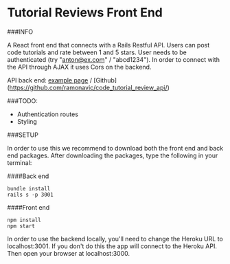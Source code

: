 # Tutorial Reviews Front End

###INFO

A React front end that connects with a Rails Restful API. Users can post code tutorials and rate between 1 and 5 stars. User needs to be authenticated (try "anton@ex.com" / "abcd1234"). In order to connect with the API through AJAX it uses Cors on the backend.  

API back end: [example page](https://tutorial-api.herokuapp.com/) / [Github] (https://github.com/ramonavic/code_tutorial_review_api/) 


###TODO: 

- Authentication routes
- Styling

###SETUP

In order to use this we recommend to download both the front end and back end packages. 
After downloading the packages, type the following in your terminal: 

####Back end
```
bundle install
rails s -p 3001
```

####Front end
```
npm install
npm start
```

In order to use the backend locally, you'll need to change the Heroku URL to localhost:3001.
If you don't do this the app will connect to the Heroku API.
Then open your browser at localhost:3000. 








